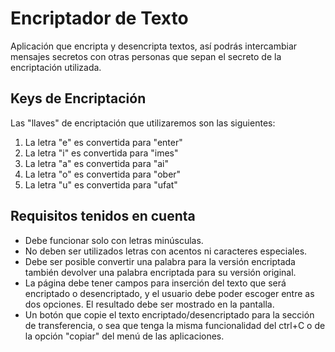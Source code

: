 <h1>Encriptador de Texto</h1>
 <p>Aplicación que encripta y desencripta textos, así podrás intercambiar mensajes secretos con otras personas que sepan el secreto de la encriptación utilizada.</p>   
<h2>Keys de Encriptación</h2> 
<p>Las "llaves" de encriptación que utilizaremos son las siguientes:</p>  
  <ol>
  <li>La letra "e" es convertida para "enter"</li>
  <li>La letra "i" es convertida para "imes" </li>
  <li>La letra "a" es convertida para "ai"</li>
  <li>La letra "o" es convertida para "ober" </li>
  <li>La letra "u" es convertida para "ufat" </li>
</ol>  

<h2>Requisitos tenidos en cuenta</h2> 
<div>
  <ul>
    <li>Debe funcionar solo con letras minúsculas.</li>
    <li>No deben ser utilizados letras con acentos ni caracteres especiales.</li>
    <li>Debe ser posible convertir una palabra para la versión encriptada también devolver una palabra encriptada para su versión original.</li>
    <li>La página debe tener campos para inserción del texto que será encriptado o desencriptado, y el usuario debe poder escoger entre as dos opciones. El resultado debe ser mostrado en la pantalla.</li>
    <li>Un botón que copie el texto encriptado/desencriptado para la sección de transferencia, o sea que tenga la misma funcionalidad del ctrl+C o de la opción "copiar" del menú de las aplicaciones.</li>
  </ul>
</div>   

